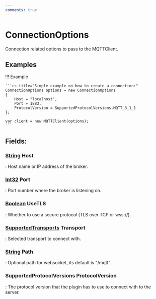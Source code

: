 ```yaml
---
comments: true
---
```

# ConnectionOptions

Connection related options to pass to the MQTTClient. 

## Examples
!!! Example

	```cs title="Simple example on how to create a connection:"
	ConnectionOptions options = new ConnectionOptions
	{
	    Host = "localhost",
	    Port = 1883,
	    ProtocolVersion = SupportedProtocolVersions.MQTT_3_1_1
	};
	
	var client = new MQTTClient(options);
	```
## **Fields**:
### **[String](https://learn.microsoft.com/en-us/dotnet/api/System.String) Host**
: Host name or IP address of the broker. 
### **[Int32](https://learn.microsoft.com/en-us/dotnet/api/System.Int32) Port**
: Port number where the broker is listening on. 
### **[Boolean](https://learn.microsoft.com/en-us/dotnet/api/System.Boolean) UseTLS**
: Whether to use a secure protocol (TLS over TCP or wss://). 
### **[SupportedTransports](SupportedTransports.md) Transport**
: Selected transport to connect with. 
### **[String](https://learn.microsoft.com/en-us/dotnet/api/System.String) Path**
: Optional path for websocket, its default is "/mqtt". 
### **SupportedProtocolVersions ProtocolVersion**
: The protocol version that the plugin has to use to connect with to the server. 